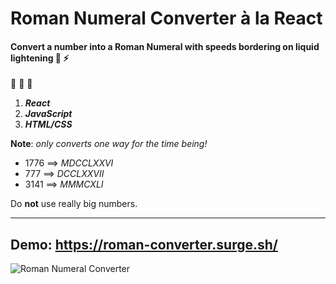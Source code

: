 # Roman Numeral Converter à la React

#### Convert a number into a Roman Numeral with speeds bordering on liquid lightening 🌊 ⚡

💽 💽 💽
1. **_React_**
2. **_JavaScript_**
3. **_HTML/CSS_**

**Note**: _only converts one way for the time being!_
* 1776 ==>  _MDCCLXXVI_
* 777 ==> _DCCLXXVII_
* 3141 ==> _MMMCXLI_

Do **not** use really big numbers.

---
## **Demo**: https://roman-converter.surge.sh/
![Roman Numeral Converter](https://i.imgur.com/jwIiqkJ.png)
